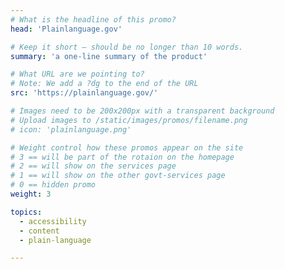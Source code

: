 ```yaml
---
# What is the headline of this promo?
head: 'Plainlanguage.gov'

# Keep it short — should be no longer than 10 words.
summary: 'a one-line summary of the product'

# What URL are we pointing to?
# Note: We add a ?dg to the end of the URL
src: 'https://plainlanguage.gov/'

# Images need to be 200x200px with a transparent background
# Upload images to /static/images/promos/filename.png
# icon: 'plainlanguage.png'

# Weight control how these promos appear on the site
# 3 == will be part of the rotaion on the homepage
# 2 == will show on the services page
# 1 == will show on the other govt-services page
# 0 == hidden promo
weight: 3

topics:
  - accessibility
  - content
  - plain-language

---
```

